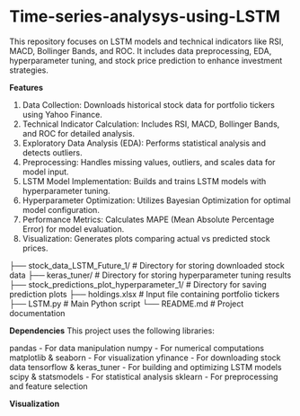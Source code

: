 # Time-series-analysys-using-LSTM
This repository focuses on LSTM models and technical indicators like RSI, MACD, Bollinger Bands, and ROC. It includes data preprocessing, EDA, hyperparameter tuning, and stock price prediction to enhance investment strategies.

**Features**
1. Data Collection: Downloads historical stock data for portfolio tickers using Yahoo Finance.
2. Technical Indicator Calculation: Includes RSI, MACD, Bollinger Bands, and ROC for detailed analysis.
3. Exploratory Data Analysis (EDA): Performs statistical analysis and detects outliers.
4. Preprocessing: Handles missing values, outliers, and scales data for model input.
5. LSTM Model Implementation: Builds and trains LSTM models with hyperparameter tuning.
6. Hyperparameter Optimization: Utilizes Bayesian Optimization for optimal model configuration.
7. Performance Metrics: Calculates MAPE (Mean Absolute Percentage Error) for model evaluation.
8. Visualization: Generates plots comparing actual vs predicted stock prices.


├── stock_data_LSTM_Future_1/       # Directory for storing downloaded stock data
├── keras_tuner/                    # Directory for storing hyperparameter tuning results
├── stock_predictions_plot_hyperparameter_1/ # Directory for saving prediction plots
├── holdings.xlsx                   # Input file containing portfolio tickers
├── LSTM.py                         # Main Python script
└── README.md                       # Project documentation

**Dependencies**
This project uses the following libraries:

pandas - For data manipulation
numpy - For numerical computations
matplotlib & seaborn - For visualization
yfinance - For downloading stock data
tensorflow & keras_tuner - For building and optimizing LSTM models
scipy & statsmodels - For statistical analysis
sklearn - For preprocessing and feature selection

**Visualization**

